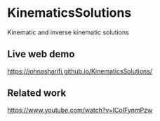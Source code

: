 # KinematicsSolutions

Kinematic and inverse kinematic solutions

## Live web demo

https://johnasharifi.github.io/KinematicsSolutions/

## Related work

https://www.youtube.com/watch?v=ICoIFynmPzw
